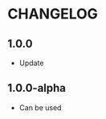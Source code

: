 CHANGELOG
==============

1.0.0
-----------------
  * Update
  
1.0.0-alpha
-----------------
  * Can be used
